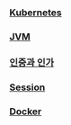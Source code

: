 ### [Kubernetes](./src/main/kubernetes/in/action/README.md)

### [JVM](./src/main/jvm/README.md)

### [인증과 인가](./src/main/certification/README.md)

### [Session](./src/main/session/README.md) 

### [Docker](./src/main/docker/README.md)
